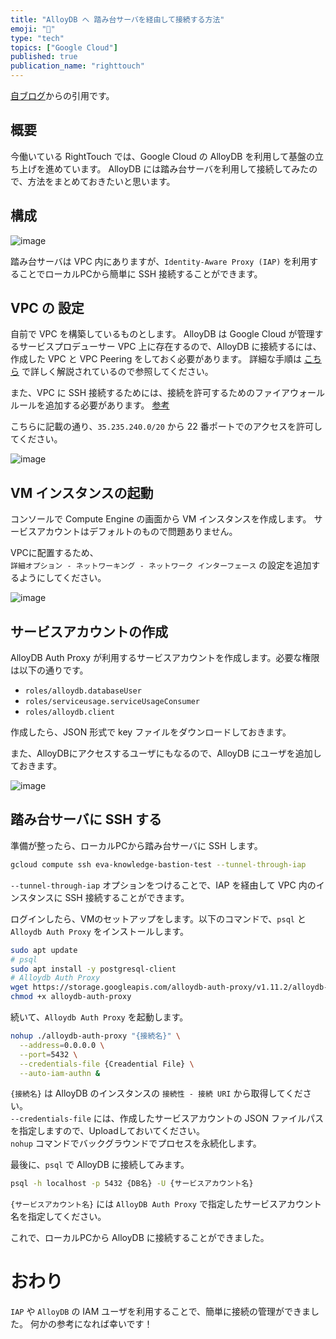 ```yaml
---
title: "AlloyDB へ 踏み台サーバを経由して接続する方法"
emoji: "📗"
type: "tech"
topics: ["Google Cloud"]
published: true
publication_name: "righttouch"
---
```



  [自ブログ](https://blog.hedrall.work/posts/2024-11-01-alloydb-bastion)からの引用です。
  
  ## 概要

今働いている RightTouch では、Google Cloud の AlloyDB を利用して基盤の立ち上げを進めています。
AlloyDB には踏み台サーバを利用して接続してみたので、方法をまとめておきたいと思います。

## 構成

![image](https://github.com/user-attachments/assets/5b9a2995-477a-4b0b-a958-a2fd12a43037)

踏み台サーバは VPC 内にありますが、`Identity-Aware Proxy (IAP)` を利用することでローカルPCから簡単に SSH 接続することができます。

## VPC の 設定

自前で VPC を構築しているものとします。
AlloyDB は Google Cloud が管理するサービスプロデューサー VPC 上に存在するので、AlloyDB に接続するには、作成した VPC と VPC Peering をしておく必要があります。
詳細な手順は [こちら](https://blog.g-gen.co.jp/entry/cloudrun-with-alloydb-auth-proxy-using-sidecar#VPC-%E3%83%AA%E3%82%BD%E3%83%BC%E3%82%B9%E3%81%AE%E4%BD%9C%E6%88%90) で詳しく解説されているので参照してください。

また、VPC に SSH 接続するためには、接続を許可するためのファイアウォールルールを追加する必要があります。
[参考](https://cloud.google.com/architecture/building-internet-connectivity-for-private-vms?hl=ja#create_firewall_rules_to_allow_tunneling)

こちらに記載の通り、`35.235.240.0/20` から 22 番ポートでのアクセスを許可してください。

![image](https://github.com/user-attachments/assets/a3f6f94c-5115-4e03-9986-e7097ab413b2)


## VM インスタンスの起動

コンソールで Compute Engine の画面から VM インスタンスを作成します。
サービスアカウントはデフォルトのもので問題ありません。

VPCに配置するため、<br/>
`詳細オプション - ネットワーキング - ネットワーク インターフェース` の設定を追加するようにしてください。

![image](https://github.com/user-attachments/assets/36877cfa-ea83-4b17-9aed-6627c1fe4824)

## サービスアカウントの作成

AlloyDB Auth Proxy が利用するサービスアカウントを作成します。必要な権限は以下の通りです。

- `roles/alloydb.databaseUser`
- `roles/serviceusage.serviceUsageConsumer`
- `roles/alloydb.client`

作成したら、JSON 形式で key ファイルをダウンロードしておきます。

また、AlloyDBにアクセスするユーザにもなるので、AlloyDB にユーザを追加しておきます。

![image](https://github.com/user-attachments/assets/59b5894a-0a5e-45f5-b84c-a7ab44b47aea)


## 踏み台サーバに SSH する

準備が整ったら、ローカルPCから踏み台サーバに SSH します。

```bash
gcloud compute ssh eva-knowledge-bastion-test --tunnel-through-iap
```

`--tunnel-through-iap` オプションをつけることで、IAP を経由して VPC 内のインスタンスに SSH 接続することができます。

ログインしたら、VMのセットアップをします。以下のコマンドで、`psql` と `Alloydb Auth Proxy` をインストールします。

```bash
sudo apt update
# psql
sudo apt install -y postgresql-client
# Alloydb Auth Proxy
wget https://storage.googleapis.com/alloydb-auth-proxy/v1.11.2/alloydb-auth-proxy.linux.amd64 -O alloydb-auth-proxy
chmod +x alloydb-auth-proxy
```

続いて、`Alloydb Auth Proxy` を起動します。

```bash
nohup ./alloydb-auth-proxy "{接続名}" \
  --address=0.0.0.0 \
  --port=5432 \
  --credentials-file {Creadential File} \
  --auto-iam-authn &
```

`{接続名}` は AlloyDB のインスタンスの `接続性 - 接続 URI` から取得してください。<br/>
`--credentials-file` には、作成したサービスアカウントの JSON ファイルパスを指定しますので、Uploadしておいてください。<br/>
`nohup` コマンドでバックグラウンドでプロセスを永続化します。<br/>

最後に、`psql` で AlloyDB に接続してみます。

```bash
psql -h localhost -p 5432 {DB名} -U {サービスアカウント名}
```

`{サービスアカウント名}` には `AlloyDB Auth Proxy` で指定したサービスアカウント名を指定してください。

これで、ローカルPCから AlloyDB に接続することができました。


# おわり

`IAP` や `AlloyDB` の IAM ユーザを利用することで、簡単に接続の管理ができました。
何かの参考になれば幸いです！



  
